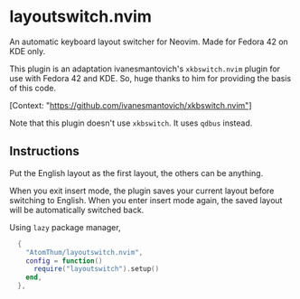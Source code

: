 # layoutswitch.nvim

An automatic keyboard layout switcher for Neovim. Made for Fedora 42 on KDE only.

This plugin is an adaptation ivanesmantovich's ``xkbswitch.nvim`` plugin for use with Fedora 42 and KDE. So, huge thanks to him for providing the basis of this code.

[Context: "https://github.com/ivanesmantovich/xkbswitch.nvim"]

Note that this plugin doesn't use ``xkbswitch``. It uses ``qdbus`` instead.

## Instructions

Put the English layout as the first layout, the others can be anything.

When you exit insert mode, the plugin saves your current layout before switching to English. When you enter insert mode again, the saved layout will be automatically switched back.

Using ``lazy`` package manager,
```lua
  {
    "AtomThum/layoutswitch.nvim",
    config = function()
      require("layoutswitch").setup()
    end,
  },
```
